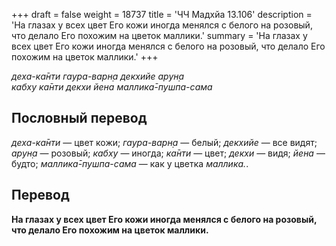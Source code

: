 +++
draft = false
weight = 18737
title = 'ЧЧ Мадхйа 13.106'
description = 'На глазах у всех цвет Его кожи иногда менялся с белого на розовый, что делало Его похожим на цветок маллики.'
summary = 'На глазах у всех цвет Его кожи иногда менялся с белого на розовый, что делало Его похожим на цветок маллики.'
+++

_деха-ка̄нти гаура-варн̣а декхийе арун̣а  
кабху ка̄нти декхи йена маллика̄-пушпа-сама_

## Пословный перевод

_деха_\-_ка̄нти_ — цвет кожи; _гаура_\-_варн̣а_ — белый; _декхийе_ — все видят; _арун̣а_ — розовый; _кабху_ — иногда; _ка̄нти_ — цвет; _декхи_ — видя; _йена_ — будто; _маллика̄_\-_пушпа_\-_сама_ — как у цветка _маллика._.

## Перевод

**На глазах у всех цвет Его кожи иногда менялся с белого на розовый, что делало Его похожим на цветок маллики.**
